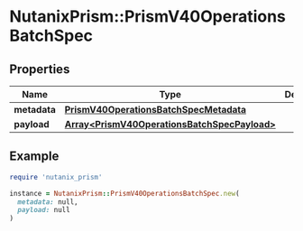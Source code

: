# NutanixPrism::PrismV40OperationsBatchSpec

## Properties

| Name | Type | Description | Notes |
| ---- | ---- | ----------- | ----- |
| **metadata** | [**PrismV40OperationsBatchSpecMetadata**](PrismV40OperationsBatchSpecMetadata.md) |  | [optional] |
| **payload** | [**Array&lt;PrismV40OperationsBatchSpecPayload&gt;**](PrismV40OperationsBatchSpecPayload.md) |  | [optional] |

## Example

```ruby
require 'nutanix_prism'

instance = NutanixPrism::PrismV40OperationsBatchSpec.new(
  metadata: null,
  payload: null
)
```

